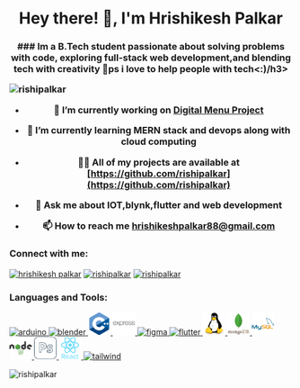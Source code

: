 <h1 align="center">Hey there! 👋, I'm Hrishikesh Palkar</h1>
<h3 align="center">### Im a B.Tech student passionate about solving problems with code, exploring full-stack web development,and blending tech with creativity 🚀ps i love to help people with tech<:)/h3>

<p align="left"> <img src="https://komarev.com/ghpvc/?username=rishipalkar&label=Profile%20views&color=0e75b6&style=flat" alt="rishipalkar" /> </p>

- 🔭 I’m currently working on [Digital Menu Project](https://github.com/siriuslycoding/digital-menu-system)

- 🌱 I’m currently learning **MERN stack and devops along with cloud computing**

- 👨‍💻 All of my projects are available at [https://github.com/rishipalkar](https://github.com/rishipalkar)

- 💬 Ask me about **IOT,blynk,flutter and web development**

- 📫 How to reach me **hrishikeshpalkar88@gmail.com**

<h3 align="left">Connect with me:</h3>
<p align="left">
<a href="https://linkedin.com/in/hrishikesh palkar" target="blank"><img align="center" src="https://raw.githubusercontent.com/rahuldkjain/github-profile-readme-generator/master/src/images/icons/Social/linked-in-alt.svg" alt="hrishikesh palkar" height="30" width="40" /></a>
<a href="https://www.codechef.com/users/rishipalkar" target="blank"><img align="center" src="https://cdn.jsdelivr.net/npm/simple-icons@3.1.0/icons/codechef.svg" alt="rishipalkar" height="30" width="40" /></a>
<a href="https://www.leetcode.com/rishipalkar" target="blank"><img align="center" src="https://raw.githubusercontent.com/rahuldkjain/github-profile-readme-generator/master/src/images/icons/Social/leet-code.svg" alt="rishipalkar" height="30" width="40" /></a>
</p>

<h3 align="left">Languages and Tools:</h3>
<p align="left"> <a href="https://www.arduino.cc/" target="_blank" rel="noreferrer"> <img src="https://cdn.worldvectorlogo.com/logos/arduino-1.svg" alt="arduino" width="40" height="40"/> </a> <a href="https://www.blender.org/" target="_blank" rel="noreferrer"> <img src="https://download.blender.org/branding/community/blender_community_badge_white.svg" alt="blender" width="40" height="40"/> </a> <a href="https://www.w3schools.com/cpp/" target="_blank" rel="noreferrer"> <img src="https://raw.githubusercontent.com/devicons/devicon/master/icons/cplusplus/cplusplus-original.svg" alt="cplusplus" width="40" height="40"/> </a> <a href="https://expressjs.com" target="_blank" rel="noreferrer"> <img src="https://raw.githubusercontent.com/devicons/devicon/master/icons/express/express-original-wordmark.svg" alt="express" width="40" height="40"/> </a> <a href="https://www.figma.com/" target="_blank" rel="noreferrer"> <img src="https://www.vectorlogo.zone/logos/figma/figma-icon.svg" alt="figma" width="40" height="40"/> </a> <a href="https://flutter.dev" target="_blank" rel="noreferrer"> <img src="https://www.vectorlogo.zone/logos/flutterio/flutterio-icon.svg" alt="flutter" width="40" height="40"/> </a> <a href="https://www.linux.org/" target="_blank" rel="noreferrer"> <img src="https://raw.githubusercontent.com/devicons/devicon/master/icons/linux/linux-original.svg" alt="linux" width="40" height="40"/> </a> <a href="https://www.mongodb.com/" target="_blank" rel="noreferrer"> <img src="https://raw.githubusercontent.com/devicons/devicon/master/icons/mongodb/mongodb-original-wordmark.svg" alt="mongodb" width="40" height="40"/> </a> <a href="https://www.mysql.com/" target="_blank" rel="noreferrer"> <img src="https://raw.githubusercontent.com/devicons/devicon/master/icons/mysql/mysql-original-wordmark.svg" alt="mysql" width="40" height="40"/> </a> <a href="https://nodejs.org" target="_blank" rel="noreferrer"> <img src="https://raw.githubusercontent.com/devicons/devicon/master/icons/nodejs/nodejs-original-wordmark.svg" alt="nodejs" width="40" height="40"/> </a> <a href="https://www.photoshop.com/en" target="_blank" rel="noreferrer"> <img src="https://raw.githubusercontent.com/devicons/devicon/master/icons/photoshop/photoshop-line.svg" alt="photoshop" width="40" height="40"/> </a> <a href="https://reactjs.org/" target="_blank" rel="noreferrer"> <img src="https://raw.githubusercontent.com/devicons/devicon/master/icons/react/react-original-wordmark.svg" alt="react" width="40" height="40"/> </a> <a href="https://tailwindcss.com/" target="_blank" rel="noreferrer"> <img src="https://www.vectorlogo.zone/logos/tailwindcss/tailwindcss-icon.svg" alt="tailwind" width="40" height="40"/> </a> </p>

<p><img align="center" src="https://github-readme-stats.vercel.app/api/top-langs?username=rishipalkar&show_icons=true&locale=en&layout=compact" alt="rishipalkar" /></p>

